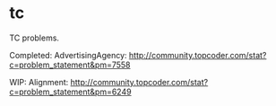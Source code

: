 tc
==

TC problems.

Completed:
AdvertisingAgency: http://community.topcoder.com/stat?c=problem_statement&pm=7558

WIP:
Alignment: http://community.topcoder.com/stat?c=problem_statement&pm=6249
